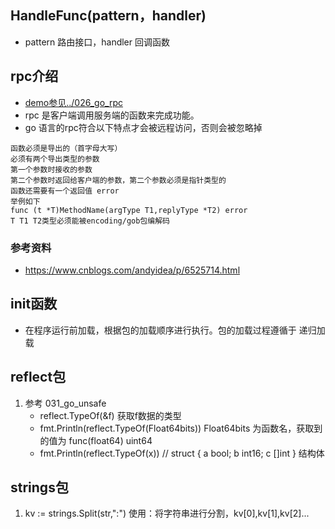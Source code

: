 ## HandleFunc(pattern，handler)
* pattern 路由接口，handler 回调函数
## rpc介绍
* [demo参见../026_go_rpc](../026_go_rpc/)
* rpc 是客户端调用服务端的函数来完成功能。
* go 语言的rpc符合以下特点才会被远程访问，否则会被忽略掉
```
函数必须是导出的（首字母大写）
必须有两个导出类型的参数
第一个参数时接收的参数
第二个参数时返回给客户端的参数，第二个参数必须是指针类型的
函数还需要有一个返回值 error
举例如下
func (t *T)MethodName(argType T1,replyType *T2) error
T T1 T2类型必须能被encoding/gob包编解码
```
### 参考资料
* https://www.cnblogs.com/andyidea/p/6525714.html
## init函数
* 在程序运行前加载，根据包的加载顺序进行执行。包的加载过程遵循于 递归加载
## reflect包 
1.  参考 031_go_unsafe
    * reflect.TypeOf(&f) 获取f数据的类型
    * fmt.Println(reflect.TypeOf(Float64bits)) Float64bits 为函数名，获取到的值为 func(float64) uint64
    * fmt.Println(reflect.TypeOf(x)) // struct { a bool; b int16; c []int } 结构体
## strings包
1. kv := strings.Split(str,":") 使用：将字符串进行分割，kv[0],kv[1],kv[2]...